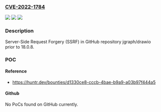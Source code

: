 ### [CVE-2022-1784](https://cve.mitre.org/cgi-bin/cvename.cgi?name=CVE-2022-1784)
![](https://img.shields.io/static/v1?label=Product&message=jgraph%2Fdrawio&color=blue)
![](https://img.shields.io/static/v1?label=Version&message=%3C%2018.0.8%20&color=brighgreen)
![](https://img.shields.io/static/v1?label=Vulnerability&message=CWE-918%20Server-Side%20Request%20Forgery%20(SSRF)&color=brighgreen)

### Description

Server-Side Request Forgery (SSRF) in GitHub repository jgraph/drawio prior to 18.0.8.

### POC

#### Reference
- https://huntr.dev/bounties/d1330ce8-cccb-4bae-b9a9-a03b97f444a5

#### Github
No PoCs found on GitHub currently.

